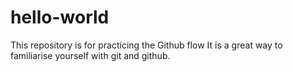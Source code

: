 # hello-world
This repository is for practicing the Github flow
It is a great way to familiarise yourself with git and github.
